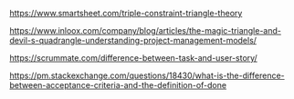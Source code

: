 https://www.smartsheet.com/triple-constraint-triangle-theory

https://www.inloox.com/company/blog/articles/the-magic-triangle-and-devil-s-quadrangle-understanding-project-management-models/

https://scrummate.com/difference-between-task-and-user-story/

https://pm.stackexchange.com/questions/18430/what-is-the-difference-between-acceptance-criteria-and-the-definition-of-done